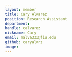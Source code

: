 ```yaml
---
layout: member
title: Cary Alvarez
position: Research Assistant
department:
handle: calvarez
nickname: Cary
email: malva331@fiu.edu
github: caryalvrz
image:
---
```

